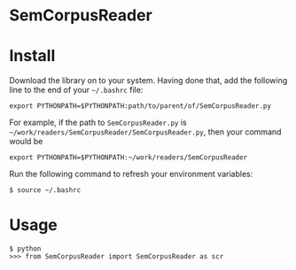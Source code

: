 SemCorpusReader
=====

Install
=====
Download the library on to your system.
Having done that, add the following line to the end of your ```~/.bashrc``` file:
```
export PYTHONPATH=$PYTHONPATH:path/to/parent/of/SemCorpusReader.py
```
For example, if the path to ```SemCorpusReader.py``` is ```~/work/readers/SemCorpusReader/SemCorpusReader.py```, then your command would be
```
export PYTHONPATH=$PYTHONPATH:~/work/readers/SemCorpusReader
```
Run the following command to refresh your environment variables:
```
$ source ~/.bashrc
```

Usage
=====
```
$ python
>>> from SemCorpusReader import SemCorpusReader as scr
```
